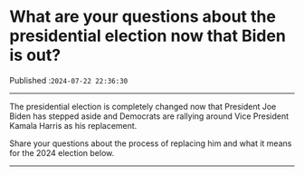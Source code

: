 # What are your questions about the presidential election now that Biden is out?

Published :`2024-07-22 22:36:30`

---

The presidential election is completely changed now that President Joe Biden has stepped aside and Democrats are rallying around Vice President Kamala Harris as his replacement.

Share your questions about the process of replacing him and what it means for the 2024 election below.

---

